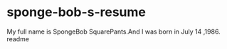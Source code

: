 # sponge-bob-s-resume
My full name is SpongeBob SquarePants.And I was born in  July 14 ,1986.
readme
